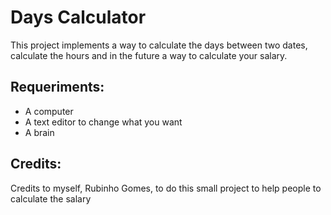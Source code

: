 # Days Calculator

This project implements a way to calculate the days between two dates, calculate the hours and in the future a way to calculate your salary.

## Requeriments:
* A computer
* A text editor to change what you want
* A brain


## Credits:
Credits to myself, Rubinho Gomes, to do this small project to help people to calculate the salary
